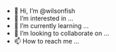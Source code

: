- 👋 Hi, I’m @wilsonfish
- 👀 I’m interested in ...
- 🌱 I’m currently learning ...
- 💞️ I’m looking to collaborate on ...
- 📫 How to reach me ...

<!---
wilsonfish/wilsonfish is a ✨ special ✨ repository because its `README.md` (this file) appears on your GitHub profile.
You can click the Preview link to take a look at your changes.
--->
